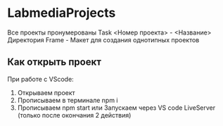 # LabmediaProjects

Все проекты пронумерованы Task <Номер проекта> - <Название>
Директория Frame - Макет для создания однотипных проектов

## Как открыть проект

При работе с VScode:

1. Открываем проект
2. Прописываем в терминале npm i
3. Прописываем npm start или Запускаем через VS code LiveServer (только после окончания 2 действия)
